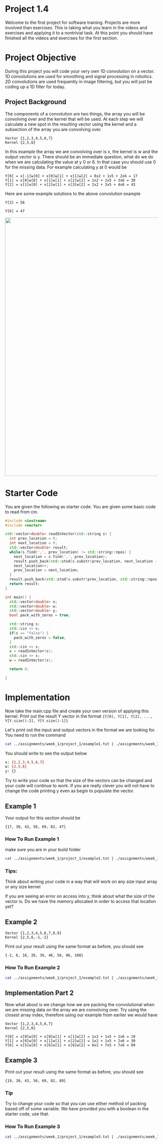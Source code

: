 # Project 1.4
Welcome to the first project for software training. Projects are more involved than
exercises. This is taking what you learn in the videos and exercises and applying it
to a nontrivial task. At this point you should have finished all the videos and exercises
for the first section.

# Project Objective
During this project you will code your very own 1D convolution on a vector.
1D convolutions are used for smoothing and signal processing in robotics.
2D convolutions are used frequently in image filtering, but you will just be
coding up a 1D filter for today.

## Project Background
The components of a convolution are two things, the array you will be
convolving over and the kernel that will be used. At each step we will calculate
 a new spot in the resulting vector using the kernel and a subsection of
the array you are convolving over.

```
Vector {1,2,3,4,5,6,7}
Kernel {2,5,6}
```

In this example the array we are convolving over is x, the kernel is w and the output vector is y.
There should be an immediate question, what do we do when we are calculating the value at y 0 or 6.
In that case you should use 0 for the missing data. For example calculating y at 0 would be

```
Y[0] = x[-1]w[0] + x[0]w[1] + x[1]w[2] = 0x2 + 1x5 + 2x6 = 17
Y[1] = x[0]w[0] + x[1]w[1] + x[2]w[2] = 1x2 + 2x5 + 3x6 = 30
Y[2] = x[1]w[0] + x[2]w[1] + x[3]w[2] = 2x2 + 3x5 + 4x6 = 43
```

Here are some example solutions to the above convolution example

```
Y[3] = 56
```
```
Y[6] = 47
```

<img src="https://miro.medium.com/max/2340/1*Fw-ehcNBR9byHtho-Rxbtw.gif" width="1170" height="849" />

# Starter Code
You are given the following as starter code. You are given some basic code to read from cin.

```c++
#include <iostream>
#include <vector>

std::vector<double> readInVector(std::string s) {
  int prev_location = 0;
  int next_location = 0;
  std::vector<double> result;
  while(s.find(',', prev_location) != std::string::npos) {
    next_location = s.find(',', prev_location);
    result.push_back(std::stod(s.substr(prev_location, next_location - prev_location)));
    next_location++;
    prev_location = next_location;
  }
  result.push_back(std::stod(s.substr(prev_location, std::string::npos)));
  return result;
}

int main() {
  std::vector<double> x;
  std::vector<double> w;
  std::vector<double> y;
  bool pack_with_zeros = true;

  std::string s;
  std::cin >> s;
  if(s == "false") {
    pack_with_zeros = false;
  }
  std::cin >> s;
  x = readInVector(s);
  std::cin >> s;
  w = readInVector(s);

  return 0;

}

```

# Implementation
Now take the main.cpp file and create your own version of applying this kernel.
Print out the result Y vector in the format `{Y[0], Y[1], Y[2], ..., Y[Y.size()-2], Y[Y.size()-1]}`

Let's print out the input and output vectors in the format we are looking for.
You need to run the command
```bash
cat ../assignments/week_1/project_1/example1.txt | ./assignments/week_1/project_1/project_1
```

You should write to see the output below

```bash
x: {1,2,3,4,5,6,7}
w: {2,5,6}
y: {}
```

Try to write your code so that the size of the vectors can be changed and
your code will continue to work. If you are really clever you will not have to
change the code printing y even as begin to populate the vector.

## Example 1

Your output for this section should be

```
{17, 30, 43, 56, 69, 82, 47}
```

### How To Run Example 1
make sure you are in your build folder
```bash
cat ../assignments/week_1/project_1/example1.txt | ./assignments/week_1/project_1/project_1
```

### Tips:
Think about writing your code in a way that will work on any size input array or any size kernel

If you are seeing an error on access into y, think about what the size of the vector is.
Do we have the memory allocated in order to access that location yet?

## Example 2
```
Vector {1,2,3,4,5,6,7,8,9}
Kernel {2,5,6,-1,-2}
```

Print out your result using the same format as before, you should see

```
{-2, 6, 16, 26, 36, 46, 56, 86, 108}
```

### How To Run Example 2
```bash
cat ../assignments/week_1/project_1/example2.txt | ./assignments/week_1/project_1/project_1
```

## Implementation Part 2
Now what about is we change how we are packing the convolutional when we are missing
data on the array we are convolving over. Try using the closest array index, therefore using our
example from earlier we would have

```
Vector {1,2,3,4,5,6,7}
Kernel {2,5,6}
```

```
Y[0] = x[0]w[0] + x[0]w[1] + x[1]w[2] = 1x2 + 1x5 + 2x6 = 19
Y[1] = x[0]w[0] + x[1]w[1] + x[2]w[2] = 1x2 + 1x5 + 2x6 = 30
Y[6] = x[5]w[0] + x[6]w[1] + x[6]w[2] = 6x2 + 7x5 + 7x6 = 89
```

## Example 3

Print out your result using the same format as before, you should see

```
{19, 30, 43, 56, 69, 82, 89}
```

### Tip
Try to change your code so that you can use either method of packing based off of some variable.
We have provided you with a boolean in the starter code, use that.


### How To Run Example 3
```bash
cat ../assignments/week_1/project_1/example3.txt | ./assignments/week_1/project_1/project_1
```
